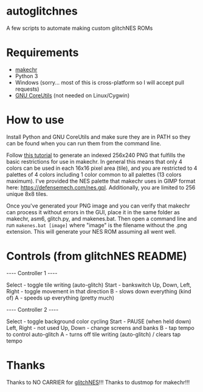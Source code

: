 # autoglitchnes
A few scripts to automate making custom glitchNES ROMs

# Requirements
* [makechr](https://github.com/dustmop/makechr/releases)
* Python 3
* Windows (sorry... most of this is cross-platform so I will accept pull requests)
* [GNU CoreUtils](http://gnuwin32.sourceforge.net/packages/coreutils.htm) (not needed on Linux/Cygwin)

# How to use
Install Python and GNU CoreUtils and make sure they are in PATH so they can be found when you can run them from the command line.

Follow [this tutorial](https://www.youtube.com/watch?v=wRyeE6wEx-o&lc) to generate an indexed 256x240 PNG that fulfills the basic restrictions for use in makechr. In general this means that only 4 colors can be used in each 16x16 pixel area (tile), and you are restricted to 4 palettes of 4 colors including 1 color common to all palettes (13 colors maximum). I've provided the NES palette that makechr uses in GIMP format here: https://defensemech.com/nes.gpl. Additionally, you are limited to 256 unique 8x8 tiles.

Once you've generated your PNG image and you can verify that makechr can process it without errors in the GUI, place it in the same folder as makechr, asm6, glitch.py, and makenes.bat. Then open a command line and run `makenes.bat [image]` where "image" is the filename without the .png extension. This will generate your NES ROM assuming all went well.

# Controls (from glitchNES README)

---- Controller 1 ----

Select - toggle tile writing (auto-glitch)
Start - bankswitch
Up, Down, Left, Right - toggle movement in that direction
B - slows down everything (kind of)
A - speeds up everything (pretty much)

---- Controller 2 ----

Select - toggle background color cycling
Start - PAUSE (when held down)
Left, Right - not used
Up, Down - change screens and banks
B - tap tempo to control auto-glitch
A - turns off tile writing (auto-glitch) / clears tap tempo

# Thanks

Thanks to NO CARRIER for [glitchNES](https://github.com/no-carrier/glitchNES-0.2)!!! Thanks to dustmop for makechr!!!
